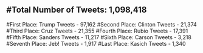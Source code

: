 #Total Number of Tweets: 1,098,418 
---
#First Place: Trump Tweets - 97,162
#Second Place: Clinton Tweets - 21,374
#Third Place: Cruz Tweets - 21,355
#Fourth Place: Rubio Tweets - 17,391
#Fifth Place: Sanders Tweets - 11,217
#Sixth Place: Carson Tweets - 3,218
#Seventh Place: Jeb! Tweets - 1,917
#Last Place: Kasich Tweets - 1,340

